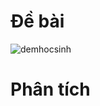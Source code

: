 # Đề bài
![demhocsinh](https://github.com/VanHoang110802/Competitive_Programming/assets/108053955/98b0e608-8734-4684-97a2-0818ddee241c)

# Phân tích
